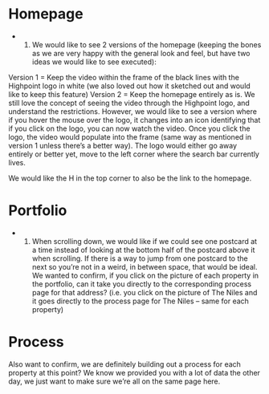 # Homepage

- 1. We would like to see 2 versions of the homepage (keeping the bones as we are very happy with the general look and feel, but have two ideas we would like to see executed):

Version 1 = Keep the video within the frame of the black lines with the Highpoint logo in white (we also loved out how it sketched out and would like to keep this feature)
Version 2 = Keep the homepage entirely as is.  We still love the concept of seeing the video through the Highpoint logo, and understand the restrictions.  However, we would like to see a version where if you hover the mouse over the logo, it changes into an icon identifying that if you click on the logo, you can now watch the video.  Once you click the logo, the video would populate into the frame (same way as mentioned in version 1 unless there’s a better way).  The logo would either go away entirely or better yet, move to the left corner where the search bar currently lives.
 

We would like the H in the top corner to also be the link to the homepage.
 

# Portfolio

- 1. When scrolling down, we would like if we could see one postcard at a time instead of looking at the bottom half of the postcard above it when scrolling.  If there is a way to jump from one postcard to the next so you’re not in a weird, in between space, that would be ideal.
We wanted to confirm, if you click on the picture of each property in the portfolio, can it take you directly to the corresponding process page for that address?  (i.e. you click on the picture of The Niles and it goes directly to the process page for The Niles – same for each property)
 

# Process

Also want to confirm, we are definitely building out a process for each property at this point?  We know we provided you with a lot of data the other day, we just want to make sure we’re all on the same page here. 
 
